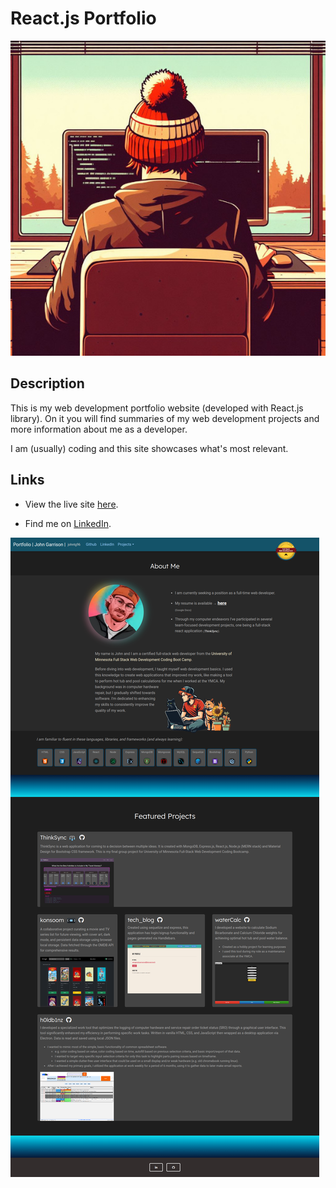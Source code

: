 # React.js Portfolio  

![coding artwork](./public/images/me_coding_art.jpeg)  
  
## Description  
  
This is my web development portfolio website (developed with React.js library).
On it you will find summaries of my web development projects and more information about me as a developer.  

I am (usually) coding and this site showcases what's most relevant.
  
## Links  
  
* View the live site [here](https://johntg96.com/).  
  
* Find me on [LinkedIn](https://www.linkedin.com/in/johntg96/).  
  
![website screenshot](./public/images/screenshot_react_portfolio.png)  